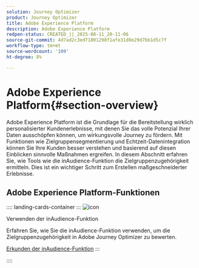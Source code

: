 ```yaml
---
solution: Journey Optimizer
product: Journey Optimizer
title: Adobe Experience Platform
description: Adobe Experience Platform
redpen-status: CREATED_||_2025-08-11_20-11-06
source-git-commit: 4d7ad2c3ed71801298f1afe31d0e29d7bb1d5c7f
workflow-type: tm+mt
source-wordcount: '109'
ht-degree: 8%

---
```



# Adobe Experience Platform{#section-overview}

Adobe Experience Platform ist die Grundlage für die Bereitstellung wirklich personalisierter Kundenerlebnisse, mit denen Sie das volle Potenzial Ihrer Daten ausschöpfen können, um wirkungsvolle Journey zu fördern. Mit Funktionen wie Zielgruppensegmentierung und Echtzeit-Datenintegration können Sie Ihre Kunden besser verstehen und basierend auf diesen Einblicken sinnvolle Maßnahmen ergreifen. In diesem Abschnitt erfahren Sie, wie Tools wie die inAudience-Funktion die Zielgruppenzugehörigkeit ermitteln. Dies ist ein wichtiger Schritt zum Erstellen maßgeschneiderter Erlebnisse.

## Adobe Experience Platform-Funktionen

:::: landing-cards-container
:::
![icon](https://cdn.experienceleague.adobe.com/icons/code-branch.svg)

Verwenden der inAudience-Funktion

Erfahren Sie, wie Sie die inAudience-Funktion verwenden, um die Zielgruppenzugehörigkeit in Adobe Journey Optimizer zu bewerten.

[Erkunden der inAudience-Funktion](../using/building-journeys/functions/functioninaudience.md)
:::

::::
